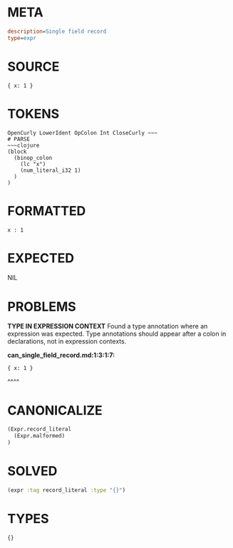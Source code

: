 # META
~~~ini
description=Single field record
type=expr
~~~
# SOURCE
~~~roc
{ x: 1 }
~~~
# TOKENS
~~~text
OpenCurly LowerIdent OpColon Int CloseCurly ~~~
# PARSE
~~~clojure
(block
  (binop_colon
    (lc "x")
    (num_literal_i32 1)
  )
)
~~~
# FORMATTED
~~~roc
x : 1
~~~
# EXPECTED
NIL
# PROBLEMS
**TYPE IN EXPRESSION CONTEXT**
Found a type annotation where an expression was expected.
Type annotations should appear after a colon in declarations, not in expression contexts.

**can_single_field_record.md:1:3:1:7:**
```roc
{ x: 1 }
```
  ^^^^


# CANONICALIZE
~~~clojure
(Expr.record_literal
  (Expr.malformed)
)
~~~
# SOLVED
~~~clojure
(expr :tag record_literal :type "{}")
~~~
# TYPES
~~~roc
{}
~~~
